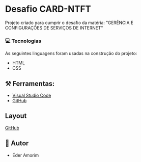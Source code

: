 # Desafio CARD-NTFT
Projeto criado para cumprir o desafio 
da matéria: "GERÊNCIA E CONFIGURAÇÕES DE SERVIÇOS DE INTERNET"


### 💻 Tecnologias
As seguintes linguagens foram usadas na construção do projeto:
- HTML
- CSS


## ⚒️  Ferramentas:
- [Visual Studio Code](https://code.visualstudio.com/)
- [GitHub](https://github.com/)

## Layout
 [GitHub](https://github.com/)

        
##  👦 Autor
- Éder Amorim